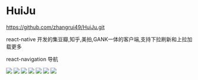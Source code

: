 # HuiJu
https://github.com/zhangrui49/HuiJu.git

react-native 开发的集豆瓣,知乎,美拍,GANK一体的客户端,支持下拉刷新和上拉加载更多

react-navigation 导航


![]('https://github.com/zhangrui49/HuiJu/blob/master/capture/1.png')
![]('https://github.com/zhangrui49/HuiJu/blob/master/capture/2.png')
![]('https://github.com/zhangrui49/HuiJu/blob/master/capture/3.png')
![]('https://github.com/zhangrui49/HuiJu/blob/master/capture/4.png')
![]('https://github.com/zhangrui49/HuiJu/blob/master/capture/5.png')
![]('https://github.com/zhangrui49/HuiJu/blob/master/capture/6.png')
![]('https://github.com/zhangrui49/HuiJu/blob/master/capture/7.png')
